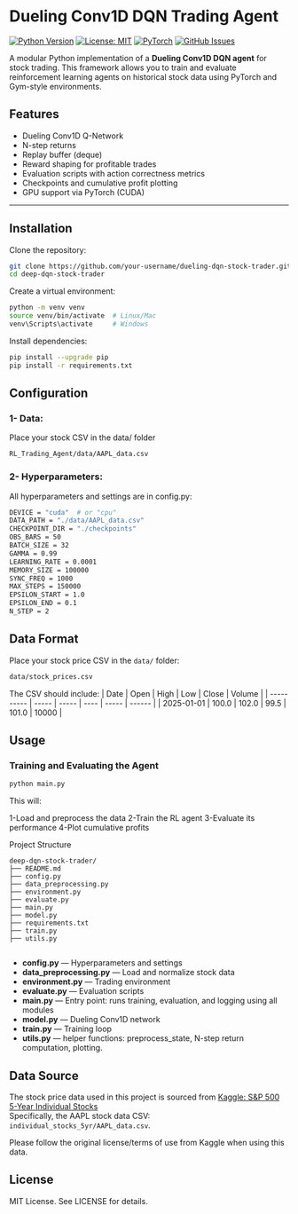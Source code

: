 # Dueling Conv1D DQN Trading Agent

[![Python Version](https://img.shields.io/badge/python-3.10+-blue)](https://www.python.org/)
[![License: MIT](https://img.shields.io/badge/License-MIT-green)](https://opensource.org/licenses/MIT)
[![PyTorch](https://img.shields.io/badge/pytorch-2.1-red)](https://pytorch.org/)
[![GitHub Issues](https://img.shields.io/github/issues/saraalhetela/deep-dqn-stock-trader)](https://github.com/your-username/deep-dqn-stock-trader/issues)

A modular Python implementation of a **Dueling Conv1D DQN agent** for stock trading. This framework allows you to train and evaluate reinforcement learning agents on historical stock data using PyTorch and Gym-style environments.

## Features

- Dueling Conv1D Q-Network
- N-step returns
- Replay buffer (deque)
- Reward shaping for profitable trades
- Evaluation scripts with action correctness metrics
- Checkpoints and cumulative profit plotting
- GPU support via PyTorch (CUDA)

---

## Installation
Clone the repository:
```bash
git clone https://github.com/your-username/dueling-dqn-stock-trader.git
cd deep-dqn-stock-trader
```
Create a virtual environment:

```bash
python -m venv venv
source venv/bin/activate  # Linux/Mac
venv\Scripts\activate     # Windows
```

Install dependencies:

```bash
pip install --upgrade pip
pip install -r requirements.txt
```

## Configuration
### 1- Data: 
Place your stock CSV in the data/ folder

```bash
RL_Trading_Agent/data/AAPL_data.csv
```

### 2- Hyperparameters:
All hyperparameters and settings are in config.py:

```bash
DEVICE = "cuda"  # or "cpu"
DATA_PATH = "./data/AAPL_data.csv"
CHECKPOINT_DIR = "./checkpoints"
OBS_BARS = 50
BATCH_SIZE = 32
GAMMA = 0.99
LEARNING_RATE = 0.0001
MEMORY_SIZE = 100000
SYNC_FREQ = 1000
MAX_STEPS = 150000
EPSILON_START = 1.0
EPSILON_END = 0.1
N_STEP = 2
```

## Data Format

Place your stock price CSV in the `data/` folder:
```bash
data/stock_prices.csv
```
The CSV should include:
| Date       | Open  | High  | Low  | Close | Volume |
| ---------- | ----- | ----- | ---- | ----- | ------ |
| 2025-01-01 | 100.0 | 102.0 | 99.5 | 101.0 | 10000  |

## Usage
### Training and Evaluating the Agent
```bash
python main.py
```
This will:

1-Load and preprocess the data
2-Train the RL agent
3-Evaluate its performance
4-Plot cumulative profits


Project Structure

```
deep-dqn-stock-trader/
├── README.md
├── config.py
├── data_preprocessing.py
├── environment.py
├── evaluate.py
├── main.py 
├── model.py
├── requirements.txt
├── train.py
├── utils.py


```

+ **config.py** — Hyperparameters and settings
+ **data_preprocessing.py** — Load and normalize stock data
+ **environment.py** — Trading environment
+ **evaluate.py** — Evaluation scripts
+ **main.py** — Entry point: runs training, evaluation, and logging using all modules
+ **model.py** — Dueling Conv1D network
+ **train.py** — Training loop
+ **utils.py** — helper functions: preprocess_state, N-step return computation, plotting.

## Data Source

The stock price data used in this project is sourced from [Kaggle: S&P 500 5-Year Individual Stocks](https://www.kaggle.com/datasets/szrlee/stock-time-series-5yr)  
Specifically, the AAPL stock data CSV: `individual_stocks_5yr/AAPL_data.csv`.

Please follow the original license/terms of use from Kaggle when using this data.


## License

MIT License. See LICENSE for details.


